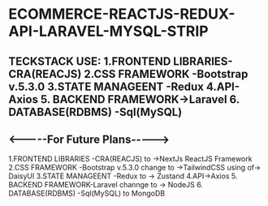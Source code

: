 # ECOMMERCE-REACTJS-REDUX-API-LARAVEL-MYSQL-STRIP
TECKSTACK USE:
1.FRONTEND LIBRARIES-CRA(REACJS)
2.CSS FRAMEWORK -Bootstrap v.5.3.0
3.STATE MANAGEENT 
-Redux 
4.API-Axios
5. BACKEND FRAMEWORK->Laravel
6. DATABASE(RDBMS)
-Sql(MySQL)
----------------------------
<-----For Future Plans----->
----------------------------
1.FRONTEND LIBRARIES
-CRA(REACJS) to ->NextJs ReactJS Framework
2.CSS FRAMEWORK -Bootstrap v.5.3.0 change to
->TailwindCSS using of-> DaisyUI
3.STATE MANAGEENT -Redux to -> Zustand 
4.API->Axios
5. BACKEND FRAMEWORK-Laravel channge to -> NodeJS
6. DATABASE(RDBMS)
-Sql(MySQL) to MongoDB
